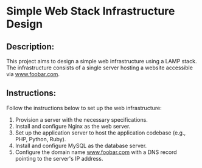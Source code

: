 # Simple Web Stack Infrastructure Design

## Description:
This project aims to design a simple web infrastructure using a LAMP stack. The infrastructure consists of a single server hosting a website accessible via www.foobar.com.

## Instructions:
Follow the instructions below to set up the web infrastructure:
1. Provision a server with the necessary specifications.
2. Install and configure Nginx as the web server.
3. Set up the application server to host the application codebase (e.g., PHP, Python, Ruby).
4. Install and configure MySQL as the database server.
5. Configure the domain name www.foobar.com with a DNS record pointing to the server's IP address.

